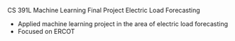 CS 391L Machine Learning Final Project 
Electric Load Forecasting 

- Applied machine learning project in the area of electric load forecasting
- Focused on ERCOT
